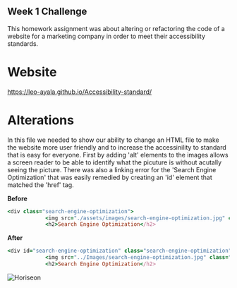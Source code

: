 ## Week 1 Challenge

This homework assignment was about altering or refactoring the code of a website for a marketing company in order to meet their accessibility standards. 

# Website
https://leo-ayala.github.io/Accessibility-standard/ 

# Alterations

In this file we needed to show our ability to change an HTML file to make the website more user friendly and to increase the accessinility to standard that is easy for everyone. First by adding 'alt' elements to the images allows a screen reader to be able to identify what the picuture is without acutally seeing the picture. 
There was also a linking error for the 'Search Engine Optimization' that was easily remedied by creating an 'id' element that matched the 'href' tag. 

**Before**
``` ruby
<div class="search-engine-optimization">
            <img src="./assets/images/search-engine-optimization.jpg" class="float-left" />
            <h2>Search Engine Optimization</h2>
```
**After**
```ruby
<div id="search-engine-optimization" class="search-engine-optimization">
            <img src="../Images/search-engine-optimization.jpg" class="float-left" alt="search engine" />
            <h2>Search Engine Optimization</h2>
```
<img src="./Images/ScreenCapture.png" alt="Horiseon" style="max-width:100%;">
